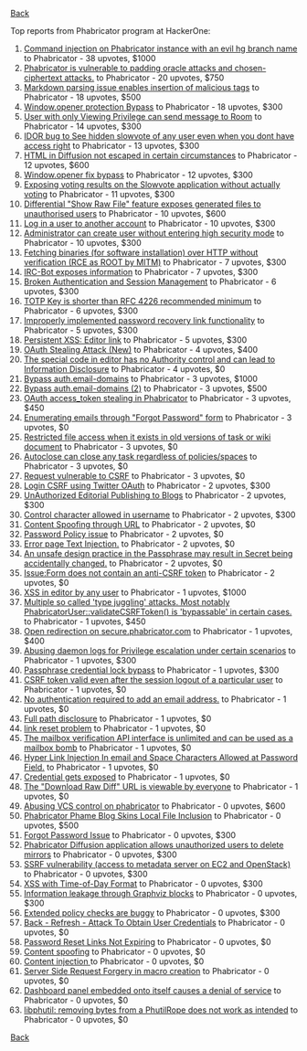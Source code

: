 [Back](../README.md)

Top reports from Phabricator program at HackerOne:

1. [Command injection on Phabricator instance with an evil hg branch name](https://hackerone.com/reports/288704) to Phabricator - 38 upvotes, $1000
2. [Phabricator is vulnerable to padding oracle attacks and chosen-ciphertext attacks.](https://hackerone.com/reports/216746) to Phabricator - 20 upvotes, $750
3. [Markdown parsing issue enables insertion of malicious tags](https://hackerone.com/reports/758002) to Phabricator - 18 upvotes, $500
4. [Window.opener protection  Bypass](https://hackerone.com/reports/306414) to Phabricator - 18 upvotes, $300
5. [User with only Viewing Privilege can send message to Room](https://hackerone.com/reports/202499) to Phabricator - 14 upvotes, $300
6. [IDOR bug to See hidden slowvote of any user even when you dont have access right](https://hackerone.com/reports/661978) to Phabricator - 13 upvotes, $300
7. [HTML in Diffusion not escaped in certain circumstances](https://hackerone.com/reports/148865) to Phabricator - 12 upvotes, $600
8. [Window.opener fix bypass](https://hackerone.com/reports/317243) to Phabricator - 12 upvotes, $300
9. [Exposing voting results on the Slowvote application without actually voting](https://hackerone.com/reports/434116) to Phabricator - 11 upvotes, $300
10. [Differential "Show Raw File" feature exposes generated files to unauthorised users](https://hackerone.com/reports/213942) to Phabricator - 10 upvotes, $600
11. [Log in a user to another account](https://hackerone.com/reports/774) to Phabricator - 10 upvotes, $300
12. [Administrator can create user without entering high security mode](https://hackerone.com/reports/351361) to Phabricator - 10 upvotes, $300
13. [Fetching binaries (for software installation) over HTTP without verification (RCE as ROOT by MITM)](https://hackerone.com/reports/186352) to Phabricator - 7 upvotes, $300
14. [IRC-Bot exposes information](https://hackerone.com/reports/222870) to Phabricator - 7 upvotes, $300
15. [Broken Authentication and Session Management](https://hackerone.com/reports/17474) to Phabricator - 6 upvotes, $300
16. [TOTP Key is shorter than RFC 4226 recommended minimum](https://hackerone.com/reports/435648) to Phabricator - 6 upvotes, $300
17. [Improperly implemented password recovery link functionality](https://hackerone.com/reports/809) to Phabricator - 5 upvotes, $300
18. [Persistent XSS: Editor link](https://hackerone.com/reports/4114) to Phabricator - 5 upvotes, $300
19. [OAuth Stealing Attack (New)](https://hackerone.com/reports/3930) to Phabricator - 4 upvotes, $400
20. [The special code in editor has no Authority control and can lead to Information Disclosure](https://hackerone.com/reports/221950) to Phabricator - 4 upvotes, $0
21. [Bypass auth.email-domains](https://hackerone.com/reports/2224) to Phabricator - 3 upvotes, $1000
22. [Bypass auth.email-domains (2)](https://hackerone.com/reports/2233) to Phabricator - 3 upvotes, $500
23. [OAuth access_token stealing in Phabricator](https://hackerone.com/reports/3596) to Phabricator - 3 upvotes, $450
24. [Enumerating emails through "Forgot Password" form](https://hackerone.com/reports/203614) to Phabricator - 3 upvotes, $0
25. [Restricted file access when it exists in old versions of task or wiki document](https://hackerone.com/reports/203658) to Phabricator - 3 upvotes, $0
26. [Autoclose can close any task regardless of policies/spaces](https://hackerone.com/reports/220909) to Phabricator - 3 upvotes, $0
27. [Request vulnerable to CSRF](https://hackerone.com/reports/513137) to Phabricator - 3 upvotes, $0
28. [Login CSRF using Twitter OAuth](https://hackerone.com/reports/2228) to Phabricator - 2 upvotes, $300
29. [UnAuthorized Editorial Publishing to Blogs](https://hackerone.com/reports/3356) to Phabricator - 2 upvotes, $300
30. [Control character allowed in username](https://hackerone.com/reports/3921) to Phabricator - 2 upvotes, $300
31. [Content Spoofing through URL](https://hackerone.com/reports/28792) to Phabricator - 2 upvotes, $0
32. [Password Policy issue](https://hackerone.com/reports/26758) to Phabricator - 2 upvotes, $0
33. [Error page Text Injection.](https://hackerone.com/reports/156196) to Phabricator - 2 upvotes, $0
34. [An unsafe design practice in the Passphrase may result in Secret being accidentally changed.](https://hackerone.com/reports/218324) to Phabricator - 2 upvotes, $0
35. [Issue:Form does not contain an anti-CSRF token](https://hackerone.com/reports/513134) to Phabricator - 2 upvotes, $0
36. [XSS in editor by any user](https://hackerone.com/reports/18691) to Phabricator - 1 upvotes, $1000
37. [Multiple so called  'type juggling' attacks. Most notably PhabricatorUser::validateCSRFToken() is 'bypassable' in certain cases.](https://hackerone.com/reports/86022) to Phabricator - 1 upvotes, $450
38. [Open redirection on secure.phabricator.com](https://hackerone.com/reports/25160) to Phabricator - 1 upvotes, $400
39. [Abusing daemon logs for Privilege escalation under certain scenarios](https://hackerone.com/reports/16392) to Phabricator - 1 upvotes, $300
40. [Passphrase credential lock bypass](https://hackerone.com/reports/139626) to Phabricator - 1 upvotes, $300
41. [CSRF token valid even after the session logout of a particular user](https://hackerone.com/reports/2857) to Phabricator - 1 upvotes, $0
42. [No authentication required to add an email address.](https://hackerone.com/reports/139965) to Phabricator - 1 upvotes, $0
43. [Full path disclosure](https://hackerone.com/reports/143575) to Phabricator - 1 upvotes, $0
44. [link reset problem](https://hackerone.com/reports/164483) to Phabricator - 1 upvotes, $0
45. [The mailbox verification API interface is unlimited and can be used as a mailbox bomb](https://hackerone.com/reports/221948) to Phabricator - 1 upvotes, $0
46. [Hyper Link Injection In email and Space Characters Allowed at Password Field.](https://hackerone.com/reports/252699) to Phabricator - 1 upvotes, $0
47. [Credential gets exposed](https://hackerone.com/reports/255132) to Phabricator - 1 upvotes, $0
48. [The "Download Raw Diff" URL is viewable by everyone](https://hackerone.com/reports/356408) to Phabricator - 1 upvotes, $0
49. [Abusing VCS control on phabricator](https://hackerone.com/reports/16315) to Phabricator - 0 upvotes, $600
50. [Phabricator Phame Blog Skins Local File Inclusion](https://hackerone.com/reports/39428) to Phabricator - 0 upvotes, $500
51. [Forgot Password Issue](https://hackerone.com/reports/23363) to Phabricator - 0 upvotes, $300
52. [Phabricator Diffusion application allows unauthorized users to delete mirrors](https://hackerone.com/reports/38965) to Phabricator - 0 upvotes, $300
53. [SSRF vulnerability (access to metadata server on EC2 and OpenStack)](https://hackerone.com/reports/53088) to Phabricator - 0 upvotes, $300
54. [XSS with Time-of-Day Format](https://hackerone.com/reports/52822) to Phabricator - 0 upvotes, $300
55. [Information leakage through Graphviz blocks](https://hackerone.com/reports/88395) to Phabricator - 0 upvotes, $300
56. [Extended policy checks are buggy](https://hackerone.com/reports/109959) to Phabricator - 0 upvotes, $300
57. [Back - Refresh - Attack To  Obtain User Credentials](https://hackerone.com/reports/21064) to Phabricator - 0 upvotes, $0
58. [Password Reset Links Not Expiring](https://hackerone.com/reports/22858) to Phabricator - 0 upvotes, $0
59. [Content spoofing](https://hackerone.com/reports/27564) to Phabricator - 0 upvotes, $0
60. [Content injection ](https://hackerone.com/reports/36112) to Phabricator - 0 upvotes, $0
61. [Server Side Request Forgery in macro creation](https://hackerone.com/reports/50537) to Phabricator - 0 upvotes, $0
62. [Dashboard panel embedded onto itself causes a denial of service](https://hackerone.com/reports/85011) to Phabricator - 0 upvotes, $0
63. [libphutil: removing bytes from a PhutilRope does not work as intended](https://hackerone.com/reports/105657) to Phabricator - 0 upvotes, $0


[Back](../README.md)